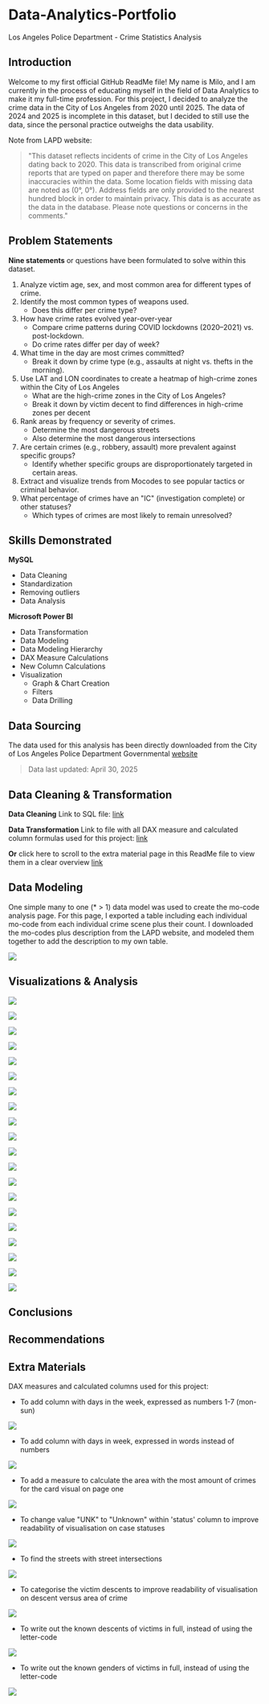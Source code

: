# Data-Analytics-Portfolio
Los Angeles Police Department - Crime Statistics Analysis

## Introduction
Welcome to my first official GitHub ReadMe file! My name is Milo, and I am currently in the process of educating myself in the field of Data Analytics to make it my full-time profession. For this project, I decided to analyze the crime data in the City of Los Angeles from 2020 until 2025. The data of 2024 and 2025 is incomplete in this dataset, but I decided to still use the data, since the personal practice outweighs the data usability. 

Note from LAPD website:
> "This dataset reflects incidents of crime in the City of Los Angeles dating back to 2020. This data is transcribed from original crime reports that are typed on paper and therefore there may be some inaccuracies within the data. Some location fields with missing data are noted as (0°, 0°). Address fields are only provided to the nearest hundred block in order to maintain privacy. This data is as accurate as the data in the database. Please note questions or concerns in the comments."

## Problem Statements
**Nine statements** or questions have been formulated to solve within this dataset. 
1. Analyze victim age, sex, and most common area for different types of crime.
2. Identify the most common types of weapons used.
    - Does this differ per crime type?
3. How have crime rates evolved year-over-year
    - Compare crime patterns during COVID lockdowns (2020–2021) vs. post-lockdown.
    - Do crime rates differ per day of week?
4. What time in the day are most crimes committed?
    - Break it down by crime type (e.g., assaults at night vs. thefts in the morning).
5. Use LAT and LON coordinates to create a heatmap of high-crime zones within the City of Los Angeles
    - What are the high-crime zones in the City of Los Angeles?
    - Break it down by victim decent to find differences in high-crime zones per decent
6. Rank areas by frequency or severity of crimes.
    - Determine the most dangerous streets
    - Also determine the most dangerous intersections
7. Are certain crimes (e.g., robbery, assault) more prevalent against specific groups?
    - Identify whether specific groups are disproportionately targeted in certain areas.
8. Extract and visualize trends from Mocodes to see popular tactics or criminal behavior.
9. What percentage of crimes have an "IC" (investigation complete) or other statuses?
    - Which types of crimes are most likely to remain unresolved?

## Skills Demonstrated
**MySQL** 
- Data Cleaning
- Standardization
- Removing outliers
- Data Analysis

**Microsoft Power BI** 
- Data Transformation
- Data Modeling 
- Data Modeling Hierarchy 
- DAX Measure Calculations
- New Column Calculations
- Visualization
    - Graph & Chart Creation
    - Filters
    - Data Drilling

## Data Sourcing
The data used for this analysis has been directly downloaded from the City of Los Angeles Police Department Governmental [website](https://data.lacity.org/Public-Safety/Crime-Data-from-2020-to-Present/2nrs-mtv8/about_data)

> Data last updated: April 30, 2025


## Data Cleaning & Transformation
**Data Cleaning**
Link to SQL file: [link](MySQL-Projects/Data%20Cleaning/LAPD_data_cleaning.sql)

**Data Transformation**
Link to file with all DAX measure and calculated column formulas used for this project: [link](PowerBI-Projects/dax_and_columns)

**Or** click here to scroll to the extra material page in this ReadMe file to view them in a clear overview [link](#anchor-extra-materials)

## Data Modeling 
One simple many to one (* > 1) data model was used to create the mo-code analysis page. For this page, I exported a table including each individual mo-code from each individual crime scene plus their count. I downloaded the mo-codes plus description from the LAPD website, and modeled them together to add the description to my own table. 

![](PowerBI-Projects/dax_and_columns/0data_model.png)

## Visualizations & Analysis

![](PowerBI-Projects/Page%201.png)

![](PowerBI-Projects/Page%202.png)

![](PowerBI-Projects/Page%202.1.png)

![](PowerBI-Projects/Page%202.2.png)

![](PowerBI-Projects/Page%203.png)

![](PowerBI-Projects/Page%204.png)

![](PowerBI-Projects/Page%204.1.png)

![](PowerBI-Projects/Page%204.2.png)

![](PowerBI-Projects/Page%204.3.png)

![](PowerBI-Projects/Page%204.4.png)

![](PowerBI-Projects/Page%205.png)

![](PowerBI-Projects/Page%206.png)

![](PowerBI-Projects/Page%206.1.png)

![](PowerBI-Projects/Page%207.png)

![](PowerBI-Projects/Page%207.1.png)

![](PowerBI-Projects/Page%207.2.png)

![](PowerBI-Projects/Page%208.png)

![](PowerBI-Projects/Page%208.1.png)

![](PowerBI-Projects/Page%209.png)

![](PowerBI-Projects/Page%2010.png)

## Conclusions


## Recommendations


## Extra Materials <a name="anchor-extra-materials"></a>
DAX measures and calculated columns used for this project:

- To add column with days in the week, expressed as numbers 1-7 (mon-sun)

![](PowerBI-Projects/dax_and_columns/0day_of_week.png)

- To add column with days in week, expressed in words instead of numbers

![](PowerBI-Projects/dax_and_columns/0day_week_written.png)

- To add a measure to calculate the area with the most amount of crimes for the card visual on page one

![](PowerBI-Projects/dax_and_columns/0frequent_area.png)

- To change value "UNK" to "Unknown" within 'status' column to improve readability of visualisation on case statuses

![](PowerBI-Projects/dax_and_columns/0status_description_written.png)

- To find the streets with street intersections

![](PowerBI-Projects/dax_and_columns/0street_name_with_cross.png)

- To categorise the victim descents to improve readability of visualisation on descent versus area of crime

![](PowerBI-Projects/dax_and_columns/0vict_descent_categorized.png)

- To write out the known descents of victims in full, instead of using the letter-code

![](PowerBI-Projects/dax_and_columns/0vict_descent_desc.png)

- To write out the known genders of victims in full, instead of using the letter-code

![](PowerBI-Projects/dax_and_columns/0vict_sex_desc.png)



